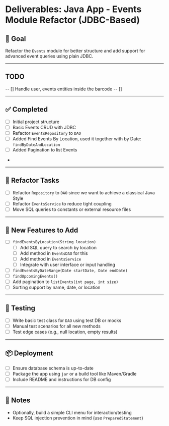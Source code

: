 # Deliverables: Java App - Events Module Refactor (JDBC-Based)

## 🎯 Goal
Refactor the `Events` module for better structure and add support for advanced event queries using plain JDBC.

---

## TODO
-- [] Handle user, events entities inside the barcode
-- [] 

---

## ✅ Completed
- [ ] Initial project structure
- [ ] Basic Events CRUD with JDBC
- [ ] Refactor `EventsRepository` to `DAO`
- [ ] Added Find Events By Location, used it together with by Date: `findByDateAndLocation`
- [ ] Added Pagination to list Events
- 

---

## 🔧 Refactor Tasks
- [ ] Refactor `Repository` to `DAO` since we want to achieve a classical Java Style
- [ ] Refactor `EventsService` to reduce tight coupling
- [ ] Move SQL queries to constants or external resource files

---

## 🚀 New Features to Add
- [ ] `findEventsByLocation(String location)`
    - [ ] Add SQL query to search by location
    - [ ] Add method in `EventsDAO` for this
    - [ ] Add method in `EventsService`
    - [ ] Integrate with user interface or input handling
- [ ] `findEventsByDateRange(Date startDate, Date endDate)`
- [ ] `findUpcomingEvents()`
- [ ] Add pagination to `listEvents(int page, int size)`
- [ ] Sorting support by name, date, or location

---

## 🧪 Testing
- [ ] Write basic test class for `DAO` using test DB or mocks
- [ ] Manual test scenarios for all new methods
- [ ] Test edge cases (e.g., null location, empty results)

---

## 📦 Deployment
- [ ] Ensure database schema is up-to-date
- [ ] Package the app using `jar` or a build tool like Maven/Gradle
- [ ] Include README and instructions for DB config

---

## 📝 Notes
- Optionally, build a simple CLI menu for interaction/testing
- Keep SQL injection prevention in mind (use `PreparedStatement`)
